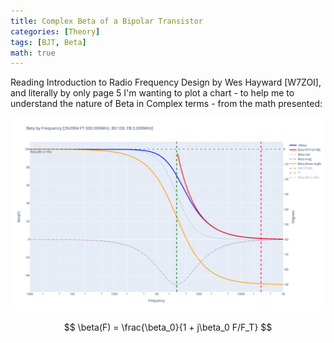 ```yaml
---
title: Complex Beta of a Bipolar Transistor
categories: [Theory]
tags: [BJT, Beta]
math: true
---
```


Reading Introduction to Radio Frequency Design by Wes Hayward [W7ZOI], and literally by only page 5 I'm wanting to plot a chart - to help me to understand the nature of Beta in Complex terms - from the math presented:

![Plot of complex beta](/assets/images/2024-07/BJTComplexBeta.png)

$$
\beta(F) = \frac{\beta_0}{1 + j\beta_0 F/F_T}
$$
